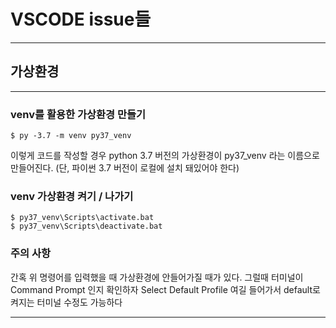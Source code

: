 # VSCODE issue들

---

## 가상환경

---

### venv를 활용한 가상환경 만들기

```
$ py -3.7 -m venv py37_venv
```

이렇게 코드를 작성할 경우 python 3.7 버전의 가상환경이 py37_venv 라는 이름으로 만들어진다. (단, 파이썬 3.7 버전이 로컬에 설치 돼있어야 한다)

### venv 가상환경 켜기 / 나가기

```
$ py37_venv\Scripts\activate.bat
$ py37_venv\Scripts\deactivate.bat
```

### 주의 사항

간혹 위 명령어를 입력했을 때 가상환경에 안들어가질 때가 있다.
그럴때 터미널이 Command Prompt 인지 확인하자
Select Default Profile
여길 들어가서 default로 켜지는 터미널 수정도 가능하다

---
